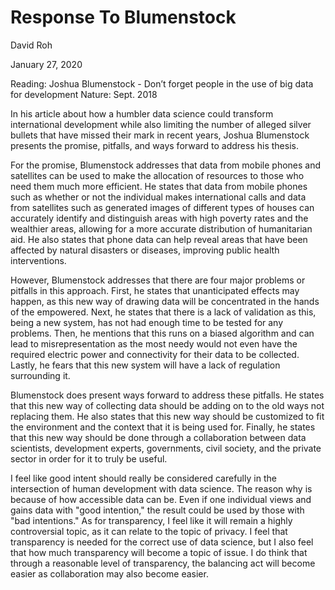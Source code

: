 # Response To Blumenstock 
David Roh 

January 27, 2020

Reading: Joshua Blumenstock - 
Don’t forget people in the use of big data for development Nature: Sept. 2018

  In his article about how a humbler data science could transform international development while also limiting the number of alleged silver bullets that have missed their mark in recent years, Joshua Blumenstock presents the promise, pitfalls, and ways forward to address his thesis. 
  
  
  For the promise, Blumenstock addresses that data from mobile phones and satellites can be used to make the allocation of resources to those who need them much more efficient. He states that data from mobile phones such as whether or not the individual makes international calls and data from satellites such as generated images of different types of houses can accurately identify and distinguish areas with high poverty rates and the wealthier areas, allowing for a more accurate distribution of humanitarian aid. He also states that phone data can help reveal areas that have been affected by natural disasters or diseases, improving public health interventions. 
  
  
  However, Blumenstock addresses that there are four major problems or pitfalls in this approach. First, he states that unanticipated effects may happen, as this new way of drawing data will be concentrated in the hands of the empowered. Next, he states that there is a lack of validation as this, being a new system, has not had enough time to be tested for any problems. Then, he mentions that this runs on a biased algorithm and can lead to misrepresentation as the most needy would not even have the required electric power and connectivity for their data to be collected. Lastly, he fears that this new system will have a lack of regulation surrounding it. 
  
  
  Blumenstock does present ways forward to address these pitfalls. He states that this new way of collecting data should be adding on to the old ways not replacing them. He also states that this new way should be customized to fit the environment and the context that it is being used for. Finally, he states that this new way should be done through a collaboration between data scientists, development experts, governments, civil society, and the private sector in order for it to truly be useful. 
  

I feel like good intent should really be considered carefully in the intersection of human development with data science. The reason why is because of how accessible data can be. Even if one individual views and gains data with "good intention," the result could be used by those with "bad intentions." As for transparency, I feel like it will remain a  highly controversial topic, as it can relate to the topic of privacy. I feel that transparency is needed for the correct use of data science, but I also feel that how much transparency will become a topic of issue. I do think that through a reasonable level of transparency, the balancing act will become easier as collaboration may also become easier. 
    
    
